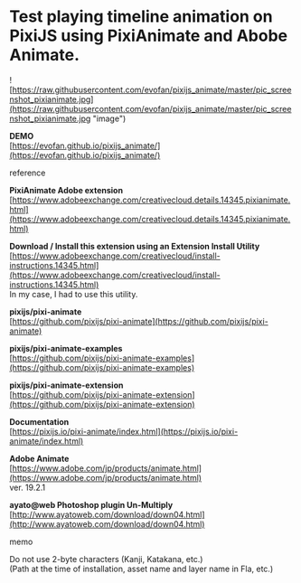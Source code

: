 # Test playing timeline animation on PixiJS using PixiAnimate and Abobe Animate.

![https://raw.githubusercontent.com/evofan/pixijs_animate/master/pic_screenshot_pixianimate.jpg](https://raw.githubusercontent.com/evofan/pixijs_animate/master/pic_screenshot_pixianimate.jpg "image")  

**DEMO**  
[https://evofan.github.io/pixijs_animate/](https://evofan.github.io/pixijs_animate/)  

reference  

**PixiAnimate Adobe extension**  
[https://www.adobeexchange.com/creativecloud.details.14345.pixianimate.html](https://www.adobeexchange.com/creativecloud.details.14345.pixianimate.html)  

**Download / Install this extension using an Extension Install Utility**  
[https://www.adobeexchange.com/creativecloud/install-instructions.14345.html](https://www.adobeexchange.com/creativecloud/install-instructions.14345.html)  
In my case, I had to use this utility.  

**pixijs/pixi-animate**  
[https://github.com/pixijs/pixi-animate](https://github.com/pixijs/pixi-animate)  

**pixijs/pixi-animate-examples**  
[https://github.com/pixijs/pixi-animate-examples](https://github.com/pixijs/pixi-animate-examples)  

**pixijs/pixi-animate-extension**  
[https://github.com/pixijs/pixi-animate-extension](https://github.com/pixijs/pixi-animate-extension)  

**Documentation**  
[https://pixijs.io/pixi-animate/index.html](https://pixijs.io/pixi-animate/index.html)  

**Adobe Animate**  
[https://www.adobe.com/jp/products/animate.html](https://www.adobe.com/jp/products/animate.html)  
ver. 19.2.1  

**ayato@web Photoshop plugin Un-Multiply**  
[http://www.ayatoweb.com/download/down04.html](http://www.ayatoweb.com/download/down04.html)  

memo  

Do not use 2-byte characters (Kanji, Katakana, etc.)  
(Path at the time of installation, asset name and layer name in Fla, etc.)  
